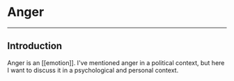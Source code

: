 # Anger


---
## Introduction
Anger is an [[emotion]]. I've mentioned anger in a political context, but here I want to discuss it in a psychological and personal context. 
